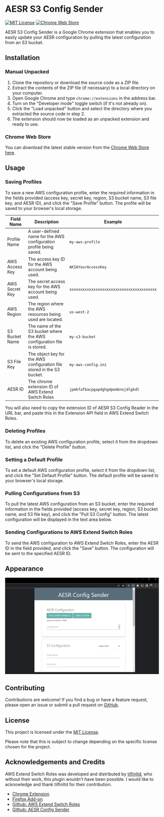 # AESR S3 Config Sender

[![MIT License](https://img.shields.io/badge/License-MIT-green.svg)](https://choosealicense.com/licenses/mit/)
[![Chrome Web Store](https://img.shields.io/chrome-web-store/v/ikmgjpefodojiccmidahcblifopeimjf.svg)](https://chrome.google.com/webstore/detail/aesr-s3-config-sender/ikmgjpefodojiccmidahcblifopeimjf?utm_source=github)

AESR S3 Config Sender is a Google Chrome extension that enables you to easily update your AESR configuration by pulling the latest configuration from an S3 bucket. 

## Installation
### Manual Unpacked
1. Clone the repository or download the source code as a ZIP file.
2. Extract the contents of the ZIP file (if necessary) to a local directory on your computer.
3. Open Google Chrome and type `chrome://extensions` in the address bar.
4. Turn on the "Developer mode" toggle switch (if it's not already on).
5. Click the "Load unpacked" button and select the directory where you extracted the source code in step 2.
6. The extension should now be loaded as an unpacked extension and ready to use.

### Chrome Web Store

You can download the latest stable version from the [Chrome Web Store here](https://chrome.google.com/webstore/detail/aesr-s3-config-sender/ikmgjpefodojiccmidahcblifopeimjf?hl=en-GB&authuser=0).

## Usage

### Saving Profiles

To save a new AWS configuration profile, enter the required information in the fields provided (access key, secret key, region, S3 bucket name, S3 file key, and AESR ID), and click the "Save Profile" button. The profile will be saved to your browser's local storage.

| Field Name | Description                                                                                              | Example                                       |
|------------|----------------------------------------------------------------------------------------------------------|-----------------------------------------------|
| Profile Name | A user-defined name for the AWS configuration profile being saved.                                      | `my-aws-profile`                              |
| AWS Access Key | The access key ID for the AWS account being used.                                                       | `AKIAYourAccessKey`                           |
| AWS Secret Key | The secret access key for the AWS account being used.                                                   | `xxxxxxxxxxxxxxxxxxxxxxxxxxxxxxxxxxxxxxxx`   |
| AWS Region | The region where the AWS resources being used are located.                                              | `us-west-2`                                   |
| S3 Bucket Name | The name of the S3 bucket where the AWS configuration file is stored.                                   | `my-s3-bucket`                                |
| S3 File Key | The object key for the AWS configuration file stored in the S3 bucket.                                  | `my-aws-config.ini`                           |
| AESR ID | The chrome extension ID of AWS Extend Switch Roles         | `jpmkfafbacpgapdghgdpembnojdlgkdl`                          |

You will also need to copy the extension ID of AESR S3 Config Reader in the URL bar, and paste this in the Extension API field in AWS Extend Switch Roles.

### Deleting Profiles
To delete an existing AWS configuration profile, select it from the dropdown list, and click the "Delete Profile" button.

### Setting a Default Profile

To set a default AWS configuration profile, select it from the dropdown list, and click the "Set Default Profile" button. The default profile will be saved to your browser's local storage.

### Pulling Configurations from S3

To pull the latest AWS configuration from an S3 bucket, enter the required information in the fields provided (access key, secret key, region, S3 bucket name, and S3 file key), and click the "Pull S3 Config" button. The latest configuration will be displayed in the text area below.

### Sending Configurations to AWS Extend Switch Roles

To send the AWS configuration to AWS Extend Switch Roles, enter the AESR ID in the field provided, and click the "Save" button. The configuration will be sent to the specified AESR ID.

## Appearance

![Screen Shot 1](https://github.com/XargsUK/aesr-s3-config-sender/blob/main/images/screenshot-1.png)

## Contributing

Contributions are welcome! If you find a bug or have a feature request, please open an issue or submit a pull request on [GitHub](https://github.com/XargsUK/aesr-s3-config-sender/).

## License

This project is licensed under the [MIT License](https://opensource.org/licenses/MIT).

Please note that this is subject to change depending on the specific license chosen for the project.

## Acknowledgements and Credits

AWS Extend Switch Roles was developed and distributed by [tilfinltd](https://github.com/tilfinltd/), who without their work, this plugin wouldn't have been possible. I would like to acknowledge and thank tilfinltd for their contribution. 

- [Chrome Extension](https://chrome.google.com/webstore/detail/aws-extend-switch-roles/jpmkfafbacpgapdghgdpembnojdlgkdl)
- [Firefox Add-on](https://addons.mozilla.org/firefox/addon/aws-extend-switch-roles3/)
- [Github: AWS Extend Switch Roles](https://github.com/tilfinltd/aws-extend-switch-roles)
- [Github: AESR Config Sender](https://github.com/tilfinltd/aesr-config-sender)
